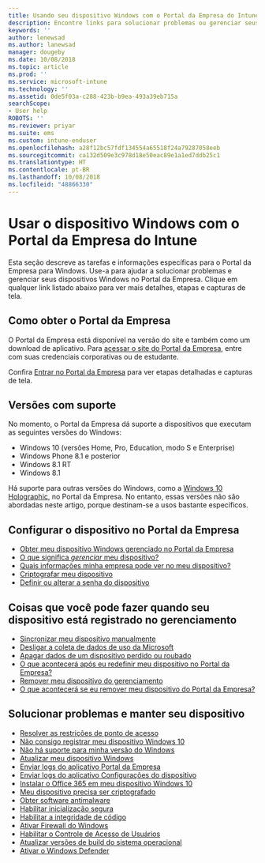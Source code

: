 ```yaml
---
title: Usando seu dispositivo Windows com o Portal da Empresa do Intune | Microsoft Docs
description: Encontre links para solucionar problemas ou gerenciar seus dispositivos Windows no Portal da Empresa
keywords: ''
author: lenewsad
ms.author: lanewsad
manager: dougeby
ms.date: 10/08/2018
ms.topic: article
ms.prod: ''
ms.service: microsoft-intune
ms.technology: ''
ms.assetid: 0de5f03a-c288-423b-b9ea-493a39eb715a
searchScope:
- User help
ROBOTS: ''
ms.reviewer: priyar
ms.suite: ems
ms.custom: intune-enduser
ms.openlocfilehash: a28f12bc57fdf134554a65518f24a79287058eeb
ms.sourcegitcommit: ca132d509e3c978d18e50eac89e1a1ed7ddb25c1
ms.translationtype: HT
ms.contentlocale: pt-BR
ms.lasthandoff: 10/08/2018
ms.locfileid: "48866330"
---
```

# <a name="using-your-windows-device-with-intune-company-portal"></a>Usar o dispositivo Windows com o Portal da Empresa do Intune

Esta seção descreve as tarefas e informações específicas para o Portal da Empresa para Windows. Use-a para ajudar a solucionar problemas e gerenciar seus dispositivos Windows no Portal da Empresa. Clique em qualquer link listado abaixo para ver mais detalhes, etapas e capturas de tela.  

## <a name="how-to-get-company-portal"></a>Como obter o Portal da Empresa
O Portal da Empresa está disponível na versão do site e também como um download de aplicativo. Para [acessar o site do Portal da Empresa](https://go.microsoft.com/fwlink/?linkid=2010980), entre com suas credenciais corporativas ou de estudante.  

Confira [Entrar no Portal da Empresa](https://docs.microsoft.com/intune-user-help/sign-in-to-the-company-portal) para ver etapas detalhadas e capturas de tela.

## <a name="supported-versions"></a>Versões com suporte

No momento, o Portal da Empresa dá suporte a dispositivos que executam as seguintes versões do Windows:

* Windows 10 (versões Home, Pro, Education, modo S e Enterprise)
* Windows Phone 8.1 e posterior
* Windows 8.1 RT
* Windows 8.1

Há suporte para outras versões do Windows, como a [Windows 10 Holographic](https://www.microsoft.com/hololens), no Portal da Empresa. No entanto, essas versões não são abordadas neste artigo, porque destinam-se a usos bastante específicos.

## <a name="set-up-your-device-in-the-company-portal"></a>Configurar o dispositivo no Portal da Empresa
- [Obter meu dispositivo Windows gerenciado no Portal da Empresa](enroll-your-device-in-intune-windows.md)
- [O que significa *gerenciar* meu dispositivo?](what-happens-if-you-install-the-company-portal-app-and-enroll-your-device-in-intune-windows.md)
- [Quais informações minha empresa pode ver no meu dispositivo?](what-info-can-your-company-see-when-you-enroll-your-device-in-intune.md)
- [Criptografar meu dispositivo](encrypt-your-device-windows.md)
- [Definir ou alterar a senha do dispositivo](set-or-change-your-password-windows.md)

## <a name="things-you-can-do-after-your-device-is-enrolled-in-management"></a>Coisas que você pode fazer quando seu dispositivo está registrado no gerenciamento
- [Sincronizar meu dispositivo manualmente](sync-your-device-manually-windows.md)
- [Desligar a coleta de dados de uso da Microsoft](turn-off-microsoft-usage-data-collection-windows.md)
- [Apagar dados de um dispositivo perdido ou roubado](reset-erase-your-device-cpwebsite.md)
- [O que acontecerá após eu redefinir meu dispositivo no Portal da Empresa?](what-happens-if-you-reset-your-device-using-the-company-portal-windows.md)
- [Remover meu dispositivo do gerenciamento](unenroll-your-device-from-intune-windows.md)
- [O que acontecerá se eu remover meu dispositivo do Portal da Empresa?](what-happens-if-you-unenroll-your-device-from-intune-windows.md)

## <a name="troubleshoot-and-maintain-your-device"></a>Solucionar problemas e manter seu dispositivo
* [Resolver as restrições de ponto de acesso](resolve-access-point-restrictions.md)
* [Não consigo registrar meu dispositivo Windows 10](troubleshoot-your-windows-10-device-windows.md)
* [Não há suporte para minha versão do Windows](your-windows-version-isnt-yet-supported.md)
* [Atualizar meu dispositivo Windows](you-need-to-update-your-windows-device.md)
* [Enviar logs do aplicativo Portal da Empresa](send-logs-to-your-it-admin-cp-windows.md)
* [Enviar logs do aplicativo Configurações do dispositivo](send-logs-to-your-it-admin-settings-windows.md)
* [Instalar o Office 365 em meu dispositivo Windows 10](install-office-windows.md)
* [Meu dispositivo precisa ser criptografado](you-need-to-enable-windows-encryption.md)
* [Obter software antimalware](your-device-needs-antimalware-software.md)
* [Habilitar inicialização segura](you-need-to-enable-secure-boot-windows.md)
* [Habilitar a integridade de código](you-need-to-enable-code-integrity.md)
* [Ativar Firewall do Windows](you-need-to-enable-defender-firewall-windows.md)
* [Habilitar o Controle de Acesso de Usuários](you-need-to-enable-uac-windows.md)
* [Atualizar versões de build do sistema operacional](you-need-to-update-os-build-version-windows.md)
* [Ativar o Windows Defender](turn-on-defender-windows.md)
